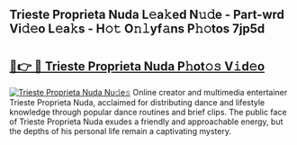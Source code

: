 ## Trieste Proprieta Nuda L𝚎a𝚔ed N𝚞𝚍e - Part-wrd Vi𝚍𝚎o L𝚎a𝚔s - H𝚘𝚝 O𝚗𝚕yf𝚊ns P𝚑𝚘tos 7jp5d

# <h2><a href="http://kfe14v.oniu.top/?m=Trieste+Proprieta+Nuda">🔗👉 🔴 Trieste Proprieta Nuda P𝚑ot𝚘𝚜 V𝚒d𝚎o</a></h2>

[![Trieste Proprieta Nuda Nu𝚍e𝚜](https://i.imgur.com/0qMVB7G.gif)](http://kfe14v.oniu.top/?m=Trieste+Proprieta+Nuda)
Online creator and multimedia entertainer Trieste Proprieta Nuda, acclaimed for distributing dance and lifestyle knowledge through popular dance routines and brief clips. The public face of Trieste Proprieta Nuda exudes a friendly and approachable energy, but the depths of his personal life remain a captivating mystery.  
